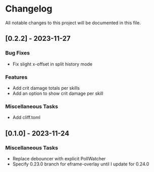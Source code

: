 # Changelog

All notable changes to this project will be documented in this file.

## [0.2.2] - 2023-11-27

### Bug Fixes

- Fix slight x-offset in split history mode

### Features

- Add crit damage totals per skills
- Add an option to show crit damage per skill

### Miscellaneous Tasks

- Add cliff.toml

## [0.1.0] - 2023-11-24

### Miscellaneous Tasks

- Replace debouncer with explicit PollWatcher
- Specify 0.23.0 branch for eframe-overlay until I update for 0.24.0

